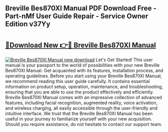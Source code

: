 ## Breville Bes870Xl Manual PDF Download Free - Part-nMf User Guide Repair - Service Owner Edition v37Yy

# <h2><a href="http://bc40604.oget.top/?id=Breville+Bes870Xl+Manual">🔗Download New 👉🔴 Breville Bes870Xl Manual</a></h2>

[![Breville Bes870Xl Manual new download](https://i.imgur.com/5g1atiW.png)](http://bc40604.oget.top/?id=Breville+Bes870Xl+Manual)
Let's Get Started! This user manual is your passport to the world of possibilities with your new Breville Bes870Xl Manual. Get acquainted with its features, installation process, and operating guidelines. Before you start using your Breville Bes870Xl Manual, we recommend reading this user guide carefully. It contains essential information on product setup, operation, maintenance, and troubleshooting, ensuring that you are able to use the product effectively and efficiently. Breville Bes870Xl Manual comes with an impressive collection of advanced features, including facial recognition, augmented reality, voice activation, and wireless charging, all easily accessible through the user-friendly and intuitive interface. We trust that the Breville Bes870Xl Manual has been useful in your journey to familiarize yourself with your new acquisition. Should you require assistance, do not hesitate to contact our support team.
